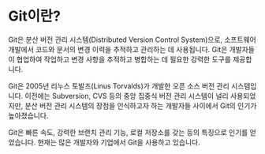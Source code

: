 # Git이란?
Git은 분산 버전 관리 시스템(Distributed Version Control System)으로, 소프트웨어 개발에서 코드와 문서의 변경 이력을 추적하고 관리하는 데 사용됩니다. Git은 개발자들이 협업하여 작업하고 변경 사항을 추적하고 병합하는 데 필요한 강력한 도구를 제공합니다.

Git은 2005년 리누스 토발즈(Linus Torvalds)가 개발한 오픈 소스 버전 관리 시스템입니다. 이전에는 Subversion, CVS 등의 중앙 집중식 버전 관리 시스템이 널리 사용되었지만, 분산 버전 관리 시스템의 장점을 인식하고자 하는 개발자들 사이에서 Git의 인기가 높아졌습니다.

Git은 빠른 속도, 강력한 브랜치 관리 기능, 로컬 저장소를 갖는 등의 특징으로 인기를 얻었습니다. 현재는 많은 개발자와 기업에서 Git을 사용하고 있습니다.

